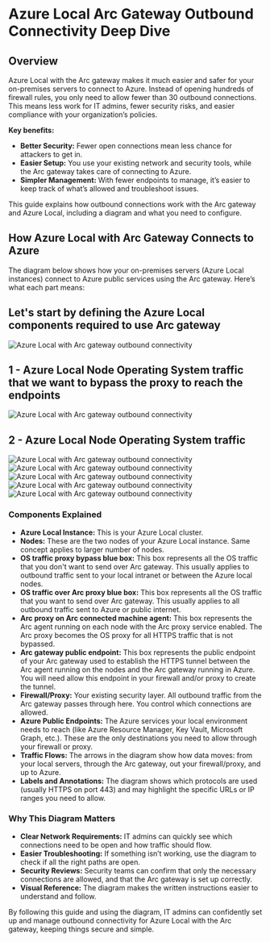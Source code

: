 # Azure Local Arc Gateway Outbound Connectivity Deep Dive

## Overview

Azure Local with the Arc gateway makes it much easier and safer for your on-premises servers to connect to Azure. Instead of opening hundreds of firewall rules, you only need to allow fewer than 30 outbound connections. This means less work for IT admins, fewer security risks, and easier compliance with your organization’s policies.

**Key benefits:**

- **Better Security:** Fewer open connections mean less chance for attackers to get in.
- **Easier Setup:** You use your existing network and security tools, while the Arc gateway takes care of connecting to Azure.
- **Simpler Management:** With fewer endpoints to manage, it’s easier to keep track of what’s allowed and troubleshoot issues.

This guide explains how outbound connections work with the Arc gateway and Azure Local, including a diagram and what you need to configure.

## How Azure Local with Arc Gateway Connects to Azure

The diagram below shows how your on-premises servers (Azure Local instances) connect to Azure public services using the Arc gateway. Here’s what each part means:

## Let's start by defining the Azure Local components required to use Arc gateway

![Azure Local with Arc gateway outbound connectivity](./images/AzureLocalPublicPathFlowsFinal-1Node-ComponentsOnly.drawio.svg)

## 1 - Azure Local Node Operating System traffic that we want to bypass the proxy to reach the endpoints

![Azure Local with Arc gateway outbound connectivity](./images/AzureLocalPublicPathFlowsFinal-1Node-Step1-BypassFlows.drawio.svg)

## 2 - Azure Local Node Operating System traffic 

![Azure Local with Arc gateway outbound connectivity](./images/AzureLocalPublicPathFlowsFinal-1Node-Step2-HTTPSFlows.drawio.svg)
![Azure Local with Arc gateway outbound connectivity](./images/AzureLocalPublicPathFlowsFinal-1Node-Step3-HTTPFlows.drawio.svg)
![Azure Local with Arc gateway outbound connectivity](./images/AzureLocalPublicPathFlowsFinal-1Node-Step4-ARBFlows.drawio.svg)
![Azure Local with Arc gateway outbound connectivity](./images/AzureLocalPublicPathFlowsFinal-1Node-Step5-AKSFlows.drawio.svg)
![Azure Local with Arc gateway outbound connectivity](./images/AzureLocalPublicPathFlowsFinal-1Node-Step6-VMFlows.drawio.svg)

### Components Explained

- **Azure Local Instance:** This is your Azure Local cluster.
- **Nodes:** These are the two nodes of your Azure Local instance. Same concept applies to larger number of nodes.
- **OS traffic proxy bypass blue box:** This box represents all the OS traffic that you don't want to send over Arc gateway. This usually applies to outbound traffic sent to your local intranet or between the Azure local nodes.
- **OS traffic over Arc proxy blue box:** This box represents all the OS traffic that you want to send over Arc gateway. This usually applies to all outbound traffic sent to Azure or public internet.
- **Arc proxy on Arc connected machine agent:** This box represents the Arc agent running on each node with the Arc proxy service enabled. The Arc proxy becomes the OS proxy for all HTTPS traffic that is not bypassed.
- **Arc gateway public endpoint:** This box represents the public endpoint of your Arc gateway used to establish the HTTPS tunnel between the Arc agent running on the nodes and the Arc gateway running in Azure. You will need allow this endpoint in your firewall and/or proxy to create the tunnel.
- **Firewall/Proxy:** Your existing security layer. All outbound traffic from the Arc gateway passes through here. You control which connections are allowed.
- **Azure Public Endpoints:** The Azure services your local environment needs to reach (like Azure Resource Manager, Key Vault, Microsoft Graph, etc.). These are the only destinations you need to allow through your firewall or proxy.
- **Traffic Flows:** The arrows in the diagram show how data moves: from your local servers, through the Arc gateway, out your firewall/proxy, and up to Azure.
- **Labels and Annotations:** The diagram shows which protocols are used (usually HTTPS on port 443) and may highlight the specific URLs or IP ranges you need to allow.

### Why This Diagram Matters

- **Clear Network Requirements:** IT admins can quickly see which connections need to be open and how traffic should flow.
- **Easier Troubleshooting:** If something isn’t working, use the diagram to check if all the right paths are open.
- **Security Reviews:** Security teams can confirm that only the necessary connections are allowed, and that the Arc gateway is set up correctly.
- **Visual Reference:** The diagram makes the written instructions easier to understand and follow.

By following this guide and using the diagram, IT admins can confidently set up and manage outbound connectivity for Azure Local with the Arc gateway, keeping things secure and simple.
